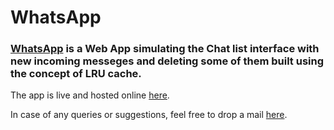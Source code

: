 # WhatsApp
### [WhatsApp](https://distracted-cray-f7aa84.netlify.app) is a Web App simulating the Chat list interface with new incoming messeges and deleting some of them built using the concept of LRU cache.
The app is live and hosted online [here](https://distracted-cray-f7aa84.netlify.app).


In case of any queries or suggestions, feel free to drop a mail [here](mailto:hoshang0291@gmail.com).

